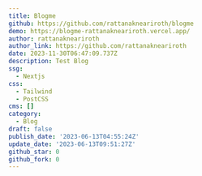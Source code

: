 ```yaml
---
title: Blogme
github: https://github.com/rattanakneariroth/blogme
demo: https://blogme-rattanakneariroth.vercel.app/
author: rattanakneariroth
author_link: https://github.com/rattanakneariroth
date: 2023-11-30T06:47:09.737Z
description: Test Blog
ssg:
  - Nextjs
css:
  - Tailwind
  - PostCSS
cms: []
category:
  - Blog
draft: false
publish_date: '2023-06-13T04:55:24Z'
update_date: '2023-06-13T09:51:27Z'
github_star: 0
github_fork: 0
---
```

